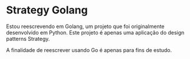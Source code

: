 # Strategy Golang

Estou reescrevendo em Golang, um projeto que foi originalmente desenvolvido em Python. Este projeto é apenas uma aplicação do design patterns Strategy.

A finalidade de reescrever usando Go é apenas para fins de estudo.
